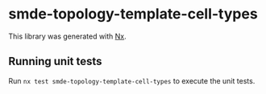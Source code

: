 # smde-topology-template-cell-types

This library was generated with [Nx](https://nx.dev).

## Running unit tests

Run `nx test smde-topology-template-cell-types` to execute the unit tests.
